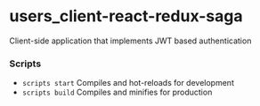 # users_client-react-redux-saga

Client-side application that implements JWT based authentication

### Scripts

- `scripts start` Compiles and hot-reloads for development
- `scripts build` Compiles and minifies for production
